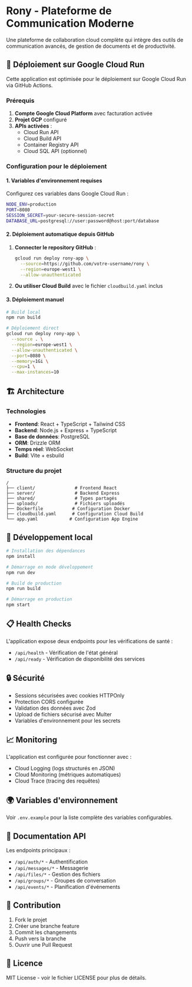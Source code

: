 # Rony - Plateforme de Communication Moderne

Une plateforme de collaboration cloud complète qui intègre des outils de communication avancés, de gestion de documents et de productivité.

## 🚀 Déploiement sur Google Cloud Run

Cette application est optimisée pour le déploiement sur Google Cloud Run via GitHub Actions.

### Prérequis

1. **Compte Google Cloud Platform** avec facturation activée
2. **Projet GCP** configuré
3. **APIs activées** :
   - Cloud Run API
   - Cloud Build API
   - Container Registry API
   - Cloud SQL API (optionnel)

### Configuration pour le déploiement

#### 1. Variables d'environnement requises

Configurez ces variables dans Google Cloud Run :

```bash
NODE_ENV=production
PORT=8080
SESSION_SECRET=your-secure-session-secret
DATABASE_URL=postgresql://user:password@host:port/database
```

#### 2. Déploiement automatique depuis GitHub

1. **Connecter le repository GitHub** :
   ```bash
   gcloud run deploy rony-app \
     --source=https://github.com/votre-username/rony \
     --region=europe-west1 \
     --allow-unauthenticated
   ```

2. **Ou utiliser Cloud Build** avec le fichier `cloudbuild.yaml` inclus

#### 3. Déploiement manuel

```bash
# Build local
npm run build

# Déploiement direct
gcloud run deploy rony-app \
  --source . \
  --region=europe-west1 \
  --allow-unauthenticated \
  --port=8080 \
  --memory=1Gi \
  --cpu=1 \
  --max-instances=10
```

## 🏗️ Architecture

### Technologies
- **Frontend**: React + TypeScript + Tailwind CSS
- **Backend**: Node.js + Express + TypeScript  
- **Base de données**: PostgreSQL
- **ORM**: Drizzle ORM
- **Temps réel**: WebSocket
- **Build**: Vite + esbuild

### Structure du projet
```
/
├── client/               # Frontend React
├── server/               # Backend Express
├── shared/               # Types partagés
├── uploads/              # Fichiers uploadés
├── Dockerfile           # Configuration Docker
├── cloudbuild.yaml      # Configuration Cloud Build
└── app.yaml            # Configuration App Engine
```

## 🔧 Développement local

```bash
# Installation des dépendances
npm install

# Démarrage en mode développement
npm run dev

# Build de production
npm run build

# Démarrage en production
npm start
```

## 📋 Health Checks

L'application expose deux endpoints pour les vérifications de santé :

- `/api/health` - Vérification de l'état général
- `/api/ready` - Vérification de disponibilité des services

## 🔒 Sécurité

- Sessions sécurisées avec cookies HTTPOnly
- Protection CORS configurée
- Validation des données avec Zod
- Upload de fichiers sécurisé avec Multer
- Variables d'environnement pour les secrets

## 📈 Monitoring

L'application est configurée pour fonctionner avec :
- Cloud Logging (logs structurés en JSON)
- Cloud Monitoring (métriques automatiques)
- Cloud Trace (tracing des requêtes)

## 🌍 Variables d'environnement

Voir `.env.example` pour la liste complète des variables configurables.

## 📖 Documentation API

Les endpoints principaux :
- `/api/auth/*` - Authentification
- `/api/messages/*` - Messagerie
- `/api/files/*` - Gestion des fichiers
- `/api/groups/*` - Groupes de conversation
- `/api/events/*` - Planification d'événements

## 🤝 Contribution

1. Fork le projet
2. Créer une branche feature
3. Commit les changements
4. Push vers la branche
5. Ouvrir une Pull Request

## 📄 Licence

MIT License - voir le fichier LICENSE pour plus de détails.